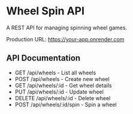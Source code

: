 # Wheel Spin API

A REST API for managing spinning wheel games.

Production URL: https://your-app.onrender.com

## API Documentation
- GET /api/wheels - List all wheels
- POST /api/wheels - Create new wheel
- GET /api/wheels/:id - Get wheel details
- PUT /api/wheels/:id - Update wheel
- DELETE /api/wheels/:id - Delete wheel
- POST /api/wheels/:id/spin - Spin a wheel